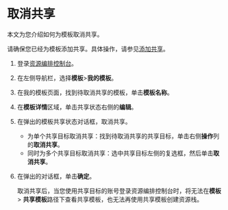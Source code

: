 # 取消共享

本文为您介绍如何为模板取消共享。

请确保您已经为模板添加共享。具体操作，请参见[添加共享](/intl.zh-CN/模板/管理模板/共享模板/添加共享.md)。

1.  登录[资源编排控制台](http://ros.console.aliyun.com)。

2.  在左侧导航栏，选择**模板**\>**我的模板**。

3.  在我的模板页面，找到待取消共享的模板，单击**模板名称**。

4.  在**模板详情**区域，单击共享状态右侧的**编辑**。

5.  在弹出的模板共享状态对话框，取消共享。

    -   为单个共享目标取消共享：找到待取消共享的共享目标，单击右侧**操作**列的**取消共享**。
    -   同时为多个共享目标取消共享：选中共享目标左侧的复选框，然后单击**取消共享**。
6.  在弹出的对话框，单击**确定**。

    取消共享后，当您使用共享目标的账号登录资源编排控制台时，将无法在**模板** \> **共享模板**路径下查看共享模板，也无法再使用共享模板创建资源栈。


